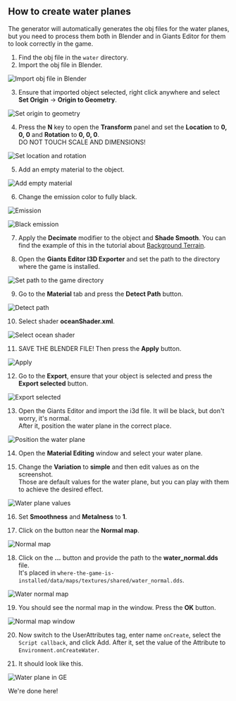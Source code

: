 ## How to create water planes

The generator will automatically generates the obj files for the water planes, but you need to process them both in Blender and in Giants Editor for them to look correctly in the game.

1. Find the obj file in the `water` directory.
2. Import the obj file in Blender.

![Import obj file in Blender](https://github.com/user-attachments/assets/c29c7187-2cd5-45b8-ad32-e6af85430c59)

3. Ensure that imported object selected, right click anywhere and select **Set Origin** -> **Origin to Geometry**.

![Set origin to geometry](https://github.com/user-attachments/assets/e2cf16af-5d42-449a-935a-524a70643f23)

4. Press the **N** key to open the **Transform** panel and set the **Location** to **0, 0, 0** and **Rotation** to **0, 0, 0**.  
DO NOT TOUCH SCALE AND DIMENSIONS!

![Set location and rotation](https://github.com/user-attachments/assets/5489c013-2495-47c9-b422-d0d1d5b1ef9d)

5. Add an empty material to the object.

![Add empty material](https://github.com/user-attachments/assets/5923b99f-1483-4b34-98bd-4e32ba6fec5b)

6. Change the emission color to fully black.

![Emission](https://github.com/user-attachments/assets/3e3e028e-a3d8-40ce-8a00-9bc701147fbb)

![Black emission](https://github.com/user-attachments/assets/5687df82-6fe2-405d-af02-106d8c5e554b)

7. Apply the **Decimate** modifier to the object and **Shade Smooth**. You can find the example of this in the tutorial about [Background Terrain](https://github.com/iwatkot/maps4fs/blob/main/docs/create_background_terrain.md).

8. Open the **Giants Editor I3D Exporter** and set the path to the directory where the game is installed.

![Set path to the game directory](https://github.com/user-attachments/assets/971e1e13-235e-4ff3-83f1-a3f8af977c5f)

9. Go to the **Material** tab and press the **Detect Path** button.

![Detect path](https://github.com/user-attachments/assets/63fb3970-114b-4964-9032-c7ad00c5aa55)

10. Select shader **oceanShader.xml**.

![Select ocean shader](https://github.com/user-attachments/assets/8c6ddb13-cd0d-4726-96a6-4b3f2657cb57)

11. SAVE THE BLENDER FILE! Then press the **Apply** button.

![Apply](https://github.com/user-attachments/assets/4e5c53d8-73b7-4a25-b20a-b40d58477b1d)

12. Go to the **Export**, ensure that your object is selected and press the **Export selected** button.

![Export selected](https://github.com/user-attachments/assets/ba592c54-2d33-4e5b-9fe4-d03e49268d7d)

13. Open the Giants Editor and import the i3d file. It will be black, but don't worry, it's normal.  
After it, position the water plane in the correct place.

![Position the water plane](https://github.com/user-attachments/assets/c7257060-bd83-498f-a5dc-098e675540df)

14. Open the **Material Editing** window and select your water plane.

15. Change the **Variation** to **simple** and then edit values as on the screenshot.  
Those are default values for the water plane, but you can play with them to achieve the desired effect.

![Water plane values](https://github.com/user-attachments/assets/6624878c-818d-4371-bbf9-8bb6ace6589f)

16. Set **Smoothness** and **Metalness** to **1**.

17. Click on the button near the **Normal map**.

![Normal map](https://github.com/user-attachments/assets/95adc493-983a-46ae-bd20-7d1f4e998ba7)

18. Click on the **...** button and provide the path to the **water_normal.dds** file.  
It's placed in `where-the-game-is-installed/data/maps/textures/shared/water_normal.dds`.

![Water normal map](https://github.com/user-attachments/assets/515de60b-bc1a-4843-b548-2820107435af)

19. You should see the normal map in the window. Press the **OK** button.

![Normal map window](https://github.com/user-attachments/assets/bee7955f-7f6c-4d94-978c-0ab7835b9e2b)

20. Now switch to the UserAttributes tag, enter name `onCreate`, select the `Script callback`, and click Add.
After it, set the value of the Attribute to `Environment.onCreateWater`.

22. It should look like this.

![Water plane in GE](https://github.com/user-attachments/assets/b246cf85-b044-4ceb-bff4-9b32a753b143)

We're done here!

